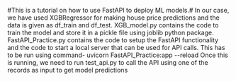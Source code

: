 #This is a tutorial on how to use FastAPI to deploy ML models.#
In our case, we have used XGBRegressor for making house price predictions and the data is given as df_train and df_test.
XGB_model.py contains the code to train the model and store it in a pickle file using joblib python package.
FastAPI_Practice.py contains the code to setup the FastAPI functionality and the code to start a local server that can be used for API calls.
This has to be run using command-
uvicorn FastAPI_Practice:app --reload
Once this is running, we need to run test_api.py to call the API using one of the records as input to get model predictions
